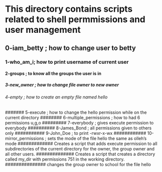 # This directory contains scripts related to shell permmissions and user management
## 0-iam_betty ; how to change user to betty
### 1-who_am_i; how to print username of current user
#### 2-groups ; to know all the groups the user is in
##### 3-new_owner ; how to change file owner to new owner
###### 4-empty ; how to create an empty file named hello
####### 5-execute ; how to change the hello permission while on the current directory
######## 6-multiple_permissions ; how to had 6 permissions u,g,o
######### 7-everybody ; gives execute permission to everybody
########## 8-James_Bond ; all permissions given to others only
########### 9-John_Doe ; to print -rwxr-x-wx
############ 10-mirror_permissions ; sets the mode of the file hello the same as olleh’s mode
############# Creates a script that adds execute permission to all subdirectories of the current directory for the owner, the group owner and all other users.
############## Creates a script that creates a directory called my_dir with permissions 751 in the working directory.
############### changes the group owner to school for the file hello
